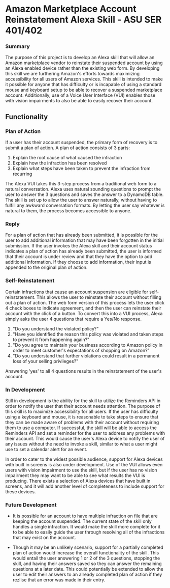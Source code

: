 # Amazon Marketplace Account Reinstatement Alexa Skill - ASU SER 401/402
### Summary
The purpose of this project is to develop an Alexa skill that will allow an Amazon marketplace vendor to reinstate their suspended account by using an Alexa enabled device rather than the existing web form.  By developing this skill we are furthering Amazon's efforts towards maximizing accessibility for all users of Amazon services.  This skill is intended to make it possible for anyone that has difficulty or is incapable of using a standard mouse and keyboard setup to be able to recover a suspended marketplace account. Additionally, use of a Voice User Interface (VUI) enables those with vision impairments to also be able to easily recover their account.
## Functionality
### Plan of Action
If a user has their account suspended, the primary form of recovery is to submit a plan of action.  A plan of action consists of 3 parts:  
1. Explain the root cause of what caused the infraction
2. Explain how the infraction has been resolved
3. Explain what steps have been taken to prevent the infraction from recurring

The Alexa VUI takes this 3-step process from a traditional web form to a natural conversation.  Alexa uses natural sounding questions to prompt the user to answer the 3 questions and saves the answer to a DynamoDB table. The skill is set up to allow the user to answer naturally, without having to fulfill any awkward conversation formats. By letting the user say whatever is natural to them, the process becomes accessible to anyone.
### Reply
For a plan of action that has already been submitted, it is possible for the user to add additional information that may have been forgotten in the initial submission.  If the user invokes the Alexa skill and their account status indicates a plan of action has already been submitted, the user is informed that their account is under review and that they have the option to add additional information.  If they choose to add information, their input is appended to the original plan of action.
### Self-Reinstatement
Certain infractions that cause an account suspension are eligible for self-reinstatement.  This allows the user to reinstate their account without filling out a plan of action. The web form version of this process lets the user click 4 check boxes to indicate agreement, and then the user can reinstate their account with the click of a button.  To convert this into a VUI process, Alexa simply asks the user 4 questions that require a Yes/No response.  
1. "Do you understand the violated policy?"
2. "Have you identified the reason this policy was violated and taken steps to prevent it from happening again?"
3. "Do you agree to maintain your business according to Amazon policy in order to meet customer's expectations of shopping on Amazon?"
4. "Do you understand that further violations could result in a permanent loss of your selling privileges?"

Answering 'yes' to all 4 questions results in the reinstatement of the user's account.
### In Development
Still in development is the ability for the skill to utilize the Reminders API in order to notify the user that their account needs attention.  The purpose of this skill is to maximize accessibility for all users.  If the user has difficulty using a keyboard and mouse, it is reasonable to take steps to ensure that they can be made aware of problems with their account without requiring them to use a computer.  If successful, the skill will be able to access the Reminders API and set a reminder for the user to address any problems with their account.  This would cause the user's Alexa device to notify the user of any issues without the need to invoke a skill, similar to what a user might use to set a calendar alert for an event.

In order to cater to the widest possible audience, support for Alexa devices with built in screens is also under development. Use of the VUI allows even users with vision impairment to use the skill, but if the user has no vision impairment they may want to be able to see what results the VUI is producing.  There exists a selection of Alexa devices that have built in screens, and it will add another level of completeness to include support for these devices.
### Future Development
+ It is possible for an account to have multiple infraction on file that are keeping the account suspended.  The current state of the skill only handles a single infraction.  It would make the skill more complete for it to be able to easily guide the user through resolving all of the infractions that may exist on the account.

+ Though it may be an unlikely scenario, support for a partially completed plan of action would increase the overall functionality of the skill.  This would entail the user answering 1 or 2 of the 3 questions, stopping the skill, and having their answers saved so they can answer the remaining questions at a later date.  This could potentially be extended to allow the user to edit their answers to an already completed plan of action if they rezlise that an error was made in their entry.